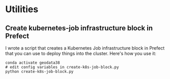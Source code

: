 # Utilities

## Create kubernetes-job infrastructure block in Prefect

I wrote a script that creates a Kubernetes Job infrastructure block in Prefect that you can use to deploy things into the cluster.
Here's how you use it:

```shell
conda activate geodata38
# edit config variables in create-k8s-job-block.py
python create-k8s-job-block.py
```
